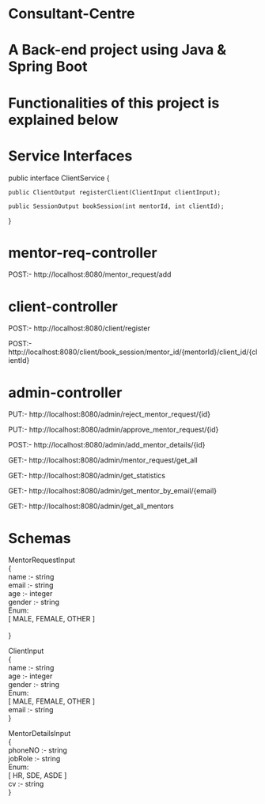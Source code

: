 # Consultant-Centre

# A Back-end project using Java & Spring Boot

# Functionalities of this project is explained below

# Service Interfaces

public interface ClientService {

    public ClientOutput registerClient(ClientInput clientInput);

    public SessionOutput bookSession(int mentorId, int clientId);

}


# mentor-req-controller


POST:- http://localhost:8080/mentor_request/add

# client-controller


POST:- http://localhost:8080/client/register

POST:- http://localhost:8080/client/book_session/mentor_id/{mentorId}/client_id/{clientId}

# admin-controller


PUT:- http://localhost:8080/admin/reject_mentor_request/{id}

PUT:- http://localhost:8080/admin/approve_mentor_request/{id}

POST:- http://localhost:8080/admin/add_mentor_details/{id}

GET:- http://localhost:8080/admin/mentor_request/get_all

GET:- http://localhost:8080/admin/get_statistics

GET:- http://localhost:8080/admin/get_mentor_by_email/{email}

GET:- http://localhost:8080/admin/get_all_mentors


# Schemas<br />


MentorRequestInput  <br />
{  <br />
  name  :-  string<br />
  email  :-  string<br />
  age  :- 	integer<br />
  gender  :- 	string<br />
  Enum:<br />
  [ MALE, FEMALE, OTHER ]<br />  
}


ClientInput<br />
{<br />
    name  :-  	string<br />
    age  :- 	integer<br />
    gender  :-  	string<br />
    Enum:<br />
    [ MALE, FEMALE, OTHER ]<br />
    email  :-	 string<br />
  }



MentorDetailsInput<br />
{<br />
   phoneNO  :-  	string<br />
   jobRole  :-	 string<br />
   Enum:<br />
   [ HR, SDE, ASDE ]<br />
   cv  :-  	string<br />
}<br />
